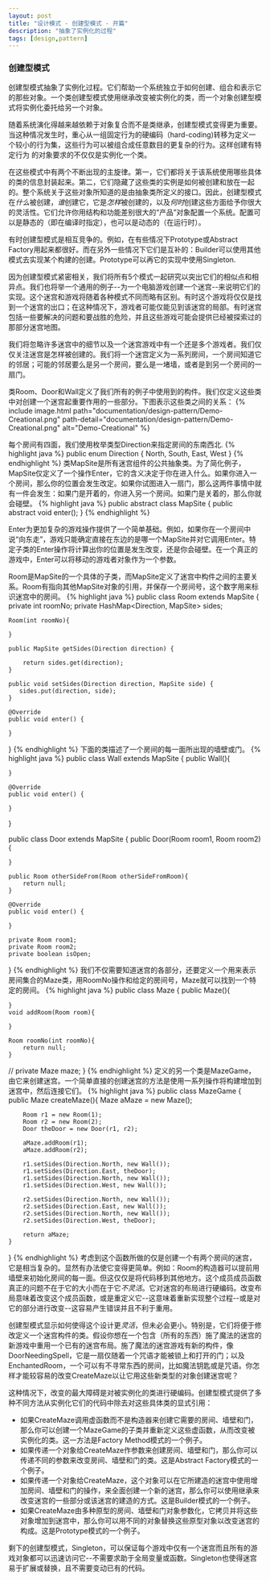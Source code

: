 ```yaml
---
layout: post
title: "设计模式 - 创建型模式 - 开篇"
description: "抽象了实例化的过程"
tags: [design,pattern]
---
```


### 创建型模式

创建型模式抽象了实例化过程。它们帮助一个系统独立于如何创建、组合和表示它的那些对象。一个类创建型模式使用继承改变被实例化的类，而一个对象创建型模式将实例化委托给另一个对象。

随着系统演化得越来越依赖于对象复合而不是类继承，创建型模式变得更为重要。当这种情况发生时，重心从一组固定行为的硬编码（hard-coding)转移为定义一个较小的行为集，这些行为可以被组合成任意数目的更复杂的行为。这样创建有特定行为 的对象要求的不仅仅是实例化一个类。

在这些模式中有两个不断出现的主旋律。第一，它们都将关于该系统使用哪些具体的类的信息封装起来。第二，它们隐藏了这些类的实例是如何被创建和放在一起的。整个系统关于这些对象所知道的是由抽象类所定义的接口。因此，创建型模式在*什么*被创建，*谁*创建它，它是*怎样*被创建的，以及*何时*创建这些方面给予你很大的灵活性。它们允许你用结构和功能差别很大的“产品”对象配置一个系统。配置可以是静态的（即在编译时指定），也可以是动态的（在运行时）。

有时创建型模式是相互竞争的。例如，在有些情况下Prototype或Abstract Factory用起来都很好。而在另外一些情况下它们是互补的：Builder可以使用其他模式去实现某个构建的创建。Prototype可以再它的实现中使用Singleton.

因为创建型模式紧密相关，我们将所有5个模式一起研究以突出它们的相似点和相异点。我们也将举一个通用的例子--为一个电脑游戏创建一个迷宫--来说明它们的实现。这个迷宫和游戏将随着各种模式不同而略有区别。有时这个游戏将仅仅是找到一个迷宫的出口；在这种情况下，游戏者可能仅能见到该迷宫的局部。有时迷宫包括一些要解决的问题和要战胜的危险，并且这些游戏可能会提供已经被探索过的那部分迷宫地图。

我们将忽略许多迷宫中的细节以及一个迷宫游戏中有一个还是多个游戏者。我们仅仅关注迷宫是怎样被创建的。我们将一个迷宫定义为一系列房间，一个房间知道它的邻居；可能的邻居要么是另一个房间，要么是一堵墙，或者是到另一个房间的一扇门。

类Room、Door和Wall定义了我们所有的例子中使用到的构件。我们仅定义这些类中对创建一个迷宫起重要作用的一些部分。下图表示这些类之间的关系：
{% include image.html path="documentation/design-pattern/Demo-Creational.png" path-detail="documentation/design-pattern/Demo-Creational.png" alt="Demo-Creational" %}

每个房间有四面，我们使用枚举类型Direction来指定房间的东南西北.
{% highlight java %}
public enum Direction {
    North, South, East, West
}
{% endhighlight %}
类MapSite是所有迷宫组件的公共抽象类。为了简化例子，MapSite仅定义了一个操作Enter，它的含义决定于你在进入什么。如果你进入一个房间，那么你的位置会发生改定。如果你试图进入一扇门，那么这两件事情中就有一件会发生：如果门是开着的，你进入另一个房间。如果门是关着的，那么你就会碰壁。
{% highlight java %}
public abstract class MapSite {
    public abstract void enter();
}
{% endhighlight %}

Enter为更加复杂的游戏操作提供了一个简单基础。例如，如果你在一个房间中说“向东走”，游戏只能确定直接在东边的是哪一个MapSite并对它调用Enter。特定子类的Enter操作将计算出你的位置是发生改变，还是你会碰壁。在一个真正的游戏中，Enter可以将移动的游戏者对象作为一个参数。

Room是MapSite的一个具体的子类，而MapSite定义了迷宫中构件之间的主要关系。Room有指向其他MapSite对象的引用，并保存一个房间号，这个数字用来标识迷宫中的房间。
{% highlight java %}
public class Room extends MapSite {
    private int roomNo;
    private HashMap<Direction, MapSite> sides;

    Room(int roomNo){

    }

    public MapSite getSides(Direction direction) {

        return sides.get(direction);
    }

    public void setSides(Direction direction, MapSite side) {
       sides.put(direction, side);
    }

    @Override
    public void enter() {

    }
}
{% endhighlight %}
下面的类描述了一个房间的每一面所出现的墙壁或门。
{% highlight java %}
public class Wall extends MapSite {
    public Wall(){

    }

    @Override
    public void enter() {

    }
}

public class Door extends MapSite {
    public Door(Room room1, Room room2){

    }

    public Room otherSideFrom(Room otherSideFromRoom){
        return null;
    }

    @Override
    public void enter() {

    }

    private Room room1;
    private Room room2;
    private boolean isOpen;
}
{% endhighlight %}
我们不仅需要知道迷宫的各部分，还要定义一个用来表示房间集合的Maze类，用RoomNo操作和给定的房间号，Maze就可以找到一个特定的房间。
{% highlight java %}
public class Maze {
    public Maze(){

    }
    void addRoom(Room room){

    }
    
    Room roomNo(int roomNo){
        return null;
    }
    
//    private Maze maze;
}
{% endhighlight %}
定义的另一个类是MazeGame，由它来创建迷宫。一个简单直接的创建迷宫的方法是使用一系列操作将构建增加到迷宫中，然后连接它们。
{% highlight java %}
public class MazeGame {
    public Maze createMaze(){
        Maze aMaze = new Maze();

        Room r1 = new Room(1);
        Room r2 = new Room(2);
        Door theDoor = new Door(r1, r2);

        aMaze.addRoom(r1);
        aMaze.addRoom(r2);

        r1.setSides(Direction.North, new Wall());
        r1.setSides(Direction.East, theDoor);
        r1.setSides(Direction.North, new Wall());
        r1.setSides(Direction.West, new Wall());

        r2.setSides(Direction.North, new Wall());
        r2.setSides(Direction.East, new Wall());
        r2.setSides(Direction.North, new Wall());
        r2.setSides(Direction.West, theDoor);

        return aMaze;
    }
}
{% endhighlight %}
考虑到这个函数所做的仅是创建一个有两个房间的迷宫，它是相当复杂的。显然有办法使它变得更简单。例如：Room的构造器可以提前用墙壁来初始化房间的每一面。但这仅仅是将代码移到其他地方。这个成员成员函数真正的问题不在于它的大小而在于它*不灵活*。它对迷宫的布局进行硬编码。改变布局意味着改变这个成员函数，或是重定义它--这意味着重新实现整个过程--或是对它的部分进行改变--这容易产生错误并且不利于重用。

创建型模式显示如何使得这个设计更*灵活*，但未必会更小。特别是，它们将便于修改定义一个迷宫构件的类。假设你想在一个包含（所有的东西）施了魔法的迷宫的新游戏中重用一个已有的迷宫布局。施了魔法的迷宫游戏有新的构件，像DoorNeedingSpell，它是一扇仅随着一个咒语才能被锁上和打开的门；以及EnchantedRoom，一个可以有不寻常东西的房间，比如魔法钥匙或是咒语。你怎样才能较容易的改变CreateMaze以让它用这些新类型的对象创建迷宫呢？

这种情况下，改变的最大障碍是对被实例化的类进行硬编码。创建型模式提供了多种不同方法从实例化它们的代码中除去对这些具体类的显式引用：
* 如果CreateMaze调用虚函数而不是构造器来创建它需要的房间、墙壁和门，那么你可以创建一个MazeGame的子类并重新定义这些虚函数，从而改变被实例化的类。这一方法是Factory Method模式的一个例子。
* 如果传递一个对象给CreateMaze作参数来创建房间、墙壁和门，那么你可以传递不同的参数来改变房间、墙壁和门的类。这是Abstract Factory模式的一个例子。
* 如果传递一个对象给CreateMaze，这个对象可以在它所建造的迷宫中使用增加房间、墙壁和门的操作，来全面创建一个新的迷宫，那么你可以使用继承来改变迷宫的一些部分或该迷宫的建造的方式。这是Builder模式的一个例子。
* 如果CreateMaze由多种原型的房间、墙壁和门对象参数化，它拷贝并将这些对象增加到迷宫中，那么你可以用不同的对象替换这些原型对象以改变迷宫的构成。这是Prototype模式的一个例子。

剩下的创建型模式，Singleton，可以保证每个游戏中仅有一个迷宫而且所有的游戏对象都可以迅速访问它--不需要求助于全局变量或函数。Singleton也使得迷宫易于扩展或替换，且不需要变动已有的代码。
